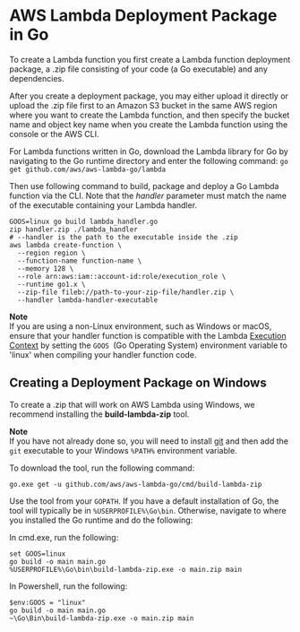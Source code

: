 # AWS Lambda Deployment Package in Go<a name="lambda-go-how-to-create-deployment-package"></a>

To create a Lambda function you first create a Lambda function deployment package, a \.zip file consisting of your code (a Go executable) and any dependencies\. 

After you create a deployment package, you may either upload it directly or upload the \.zip file first to an Amazon S3 bucket in the same AWS region where you want to create the Lambda function, and then specify the bucket name and object key name when you create the Lambda function using the console or the AWS CLI\.

For Lambda functions written in Go, download the Lambda library for Go by navigating to the Go runtime directory and enter the following command: `go get github.com/aws/aws-lambda-go/lambda` 

Then use following command to build, package and deploy a Go Lambda function via the CLI\. Note that the *handler* parameter must match the name of the executable containing your Lambda handler\.

```
GOOS=linux go build lambda_handler.go
zip handler.zip ./lambda_handler
# --handler is the path to the executable inside the .zip
aws lambda create-function \
  --region region \
  --function-name function-name \
  --memory 128 \
  --role arn:aws:iam::account-id:role/execution_role \
  --runtime go1.x \
  --zip-file fileb://path-to-your-zip-file/handler.zip \
  --handler lambda-handler-executable
```

**Note**  
If you are using a non\-Linux environment, such as Windows or macOS, ensure that your handler function is compatible with the Lambda [Execution Context](http://docs.aws.amazon.com/lambda/latest/dg/running-lambda-code.html) by setting the `GOOS `\(Go Operating System\) environment variable to 'linux' when compiling your handler function code\.

## Creating a Deployment Package on Windows<a name="lambda-go-how-to-create-deployment-package-windows"></a>

To create a \.zip that will work on AWS Lambda using Windows, we recommend installing the **build\-lambda\-zip** tool\.

**Note**  
If you have not already done so, you will need to install [git](https://git-scm.com/) and then add the `git` executable to your Windows `%PATH%` environment variable\.

To download the tool, run the following command:

```
go.exe get -u github.com/aws/aws-lambda-go/cmd/build-lambda-zip
```

Use the tool from your `GOPATH`\. If you have a default installation of Go, the tool will typically be in `%USERPROFILE%\Go\bin`\. Otherwise, navigate to where you installed the Go runtime and do the following:

In cmd\.exe, run the following:

```
set GOOS=linux
go build -o main main.go
%USERPROFILE%\Go\bin\build-lambda-zip.exe -o main.zip main
```

In Powershell, run the following:

```
$env:GOOS = "linux"
go build -o main main.go
~\Go\Bin\build-lambda-zip.exe -o main.zip main
```
